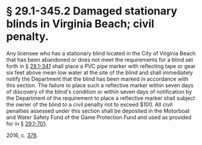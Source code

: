 # § 29.1-345.2 Damaged stationary blinds in Virginia Beach; civil penalty.

<p>Any licensee who has a stationary blind located in the City of Virginia Beach that has been abandoned or does not meet the requirements for a blind set forth in § <a href='http://law.lis.virginia.gov/vacode/29.1-341/'>29.1-341</a> shall place a PVC pipe marker with reflecting tape or gear six feet above mean low water at the site of the blind and shall immediately notify the Department that the blind has been marked in accordance with this section. The failure to place such a reflective marker within seven days of discovery of the blind's condition or within seven days of notification by the Department of the requirement to place a reflective marker shall subject the owner of the blind to a civil penalty not to exceed $100. All civil penalties assessed under this section shall be deposited in the Motorboat and Water Safety Fund of the Game Protection Fund and used as provided for in § <a href='http://law.lis.virginia.gov/vacode/29.1-701/'>29.1-701</a>.</p><p>2016, c. <a href='http://lis.virginia.gov/cgi-bin/legp604.exe?161+ful+CHAP0378'>378</a>.</p>